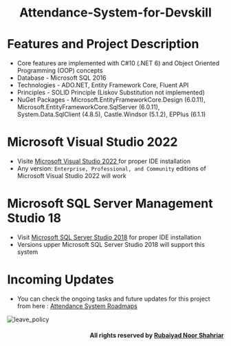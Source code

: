 <h1 align="center">Attendance-System-for-Devskill</h1>


# Features and Project Description
- Core features are implemented with C#10  (.NET 6) and Object Oriented Programming (OOP) concepts
- Database - Microsoft SQL 2016
- Technologies - ADO.NET, Entity Framework Core, Fluent API
- Principles - SOLID Principle (Liskov Substitution not implemented)
- NuGet Packages - Microsoft.EntityFrameworkCore.Design (6.0.11), Microsoft.EntityFrameworkCore.SqlServer (6.0.11), System.Data.SqlClient (4.8.5), Castle.Windsor (5.1.2), EPPlus (6.1.1)

# Microsoft Visual Studio 2022
- Visite <a href ="https://learn.microsoft.com/en-us/visualstudio/install/install-visual-studio?view=vs-2022"> Microsoft Visual Studio 2022 </a> for proper IDE installation
- Any version: ```Enterprise, Professional, and Community``` editions of Microsoft Visual Studio 2022 will work

# Microsoft SQL Server Management Studio 18
- Visit <a href="https://andyleonard.blog/2016/06/installing-sql-server-2016-developer-edition-one-example/"> Microsoft SQL Server Studio 2018</a> for proper IDE installation
- Versions upper Microsoft SQL Server Studio 2018 will support this system

# Incoming Updates
- You can check the ongoing tasks and future updates for this project from here : <a href="https://github.com/users/RubaiyadNoorShahriar1999/projects/2"> Attendance System Roadmaps</a>

![leave_policy](https://user-images.githubusercontent.com/77986516/206782353-60a12283-85ce-4307-b77f-93bc11acdde7.png)


<h4 align="right">

All rights reserved by **[Rubaiyad Noor Shahriar](https://flowcv.me/rubaiyad-noor-shahriar-hridoy)**
</h4>
